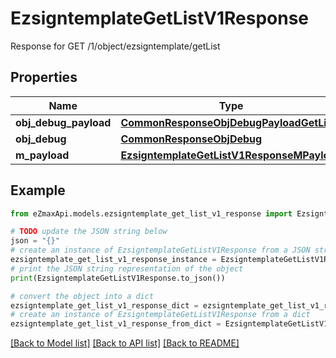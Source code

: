 # EzsigntemplateGetListV1Response

Response for GET /1/object/ezsigntemplate/getList

## Properties

Name | Type | Description | Notes
------------ | ------------- | ------------- | -------------
**obj_debug_payload** | [**CommonResponseObjDebugPayloadGetList**](CommonResponseObjDebugPayloadGetList.md) |  | 
**obj_debug** | [**CommonResponseObjDebug**](CommonResponseObjDebug.md) |  | [optional] 
**m_payload** | [**EzsigntemplateGetListV1ResponseMPayload**](EzsigntemplateGetListV1ResponseMPayload.md) |  | 

## Example

```python
from eZmaxApi.models.ezsigntemplate_get_list_v1_response import EzsigntemplateGetListV1Response

# TODO update the JSON string below
json = "{}"
# create an instance of EzsigntemplateGetListV1Response from a JSON string
ezsigntemplate_get_list_v1_response_instance = EzsigntemplateGetListV1Response.from_json(json)
# print the JSON string representation of the object
print(EzsigntemplateGetListV1Response.to_json())

# convert the object into a dict
ezsigntemplate_get_list_v1_response_dict = ezsigntemplate_get_list_v1_response_instance.to_dict()
# create an instance of EzsigntemplateGetListV1Response from a dict
ezsigntemplate_get_list_v1_response_from_dict = EzsigntemplateGetListV1Response.from_dict(ezsigntemplate_get_list_v1_response_dict)
```
[[Back to Model list]](../README.md#documentation-for-models) [[Back to API list]](../README.md#documentation-for-api-endpoints) [[Back to README]](../README.md)



